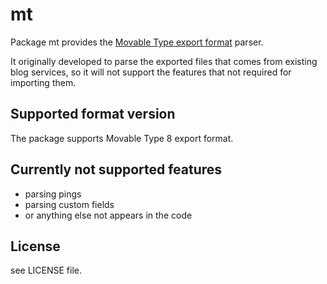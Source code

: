 # mt

Package mt provides the [Movable Type export format][] parser.

It originally developed to parse the exported files that comes from existing blog services,
so it will not support the features that not required for importing them.

## Supported format version

The package supports Movable Type 8 export format.

## Currently **not** supported features

- parsing pings
- parsing custom fields
- or anything else not appears in the code

## License

see LICENSE file.

[Movable Type export format]: https://www.movabletype.jp/documentation/mt8/appendices/export-import-format/
